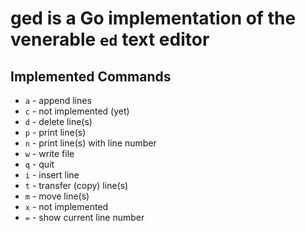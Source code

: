 # ged is a Go implementation of the venerable `ed` text editor


## Implemented Commands

 - `a` - append lines
 - `c` - not implemented (yet)
 - `d` - delete line(s)
 - `p` - print line(s)
 - `n` - print line(s) with line number
 - `w` - write file
 - `q` - quit
 - `i` - insert line
 - `t` - transfer (copy) line(s)
 - `m` - move line(s)
 - `x` - not implemented
 - `=` - show current line number
